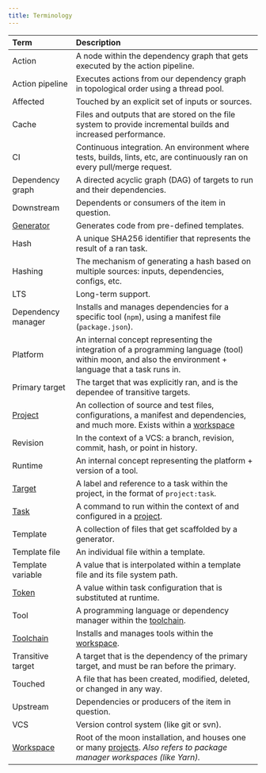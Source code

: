 ```yaml
---
title: Terminology
---
```


| Term                          | Description                                                                                                                                             |
| :---------------------------- | :------------------------------------------------------------------------------------------------------------------------------------------------------ |
| Action                        | A node within the dependency graph that gets executed by the action pipeline.                                                                           |
| Action pipeline               | Executes actions from our dependency graph in topological order using a thread pool.                                                                    |
| Affected                      | Touched by an explicit set of inputs or sources.                                                                                                        |
| Cache                         | Files and outputs that are stored on the file system to provide incremental builds and increased performance.                                           |
| CI                            | Continuous integration. An environment where tests, builds, lints, etc, are continuously ran on every pull/merge request.                               |
| Dependency graph              | A directed acyclic graph (DAG) of targets to run and their dependencies.                                                                                |
| Downstream                    | Dependents or consumers of the item in question.                                                                                                        |
| [Generator](./guides/codegen) | Generates code from pre-defined templates.                                                                                                              |
| Hash                          | A unique SHA256 identifier that represents the result of a ran task.                                                                                    |
| Hashing                       | The mechanism of generating a hash based on multiple sources: inputs, dependencies, configs, etc.                                                       |
| LTS                           | Long-term support.                                                                                                                                      |
| Dependency manager            | Installs and manages dependencies for a specific tool (`npm`), using a manifest file (`package.json`).                                                  |
| Platform                      | An internal concept representing the integration of a programming language (tool) within moon, and also the environment + language that a task runs in. |
| Primary target                | The target that was explicitly ran, and is the dependee of transitive targets.                                                                          |
| [Project][project]            | An collection of source and test files, configurations, a manifest and dependencies, and much more. Exists within a [workspace][workspace]              |
| Revision                      | In the context of a VCS: a branch, revision, commit, hash, or point in history.                                                                         |
| Runtime                       | An internal concept representing the platform + version of a tool.                                                                                      |
| [Target][target]              | A label and reference to a task within the project, in the format of `project:task`.                                                                    |
| [Task][task]                  | A command to run within the context of and configured in a [project][project].                                                                          |
| Template                      | A collection of files that get scaffolded by a generator.                                                                                               |
| Template file                 | An individual file within a template.                                                                                                                   |
| Template variable             | A value that is interpolated within a template file and its file system path.                                                                           |
| [Token][token]                | A value within task configuration that is substituted at runtime.                                                                                       |
| Tool                          | A programming language or dependency manager within the [toolchain][toolchain].                                                                         |
| [Toolchain][toolchain]        | Installs and manages tools within the [workspace][workspace].                                                                                           |
| Transitive target             | A target that is the dependency of the primary target, and must be ran before the primary.                                                              |
| Touched                       | A file that has been created, modified, deleted, or changed in any way.                                                                                 |
| Upstream                      | Dependencies or producers of the item in question.                                                                                                      |
| VCS                           | Version control system (like git or svn).                                                                                                               |
| [Workspace][workspace]        | Root of the moon installation, and houses one or many [projects][project]. _Also refers to package manager workspaces (like Yarn)._                     |

[project]: ./concepts/project
[target]: ./concepts/target
[task]: ./concepts/task
[token]: ./concepts/token
[toolchain]: ./concepts/toolchain
[workspace]: ./concepts/workspace
